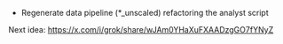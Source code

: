 
* Regenerate data pipeline (*_unscaled) refactoring the analyst script


Next  idea: https://x.com/i/grok/share/wJAm0YHaXuFXAADzgGO7fYNyZ


